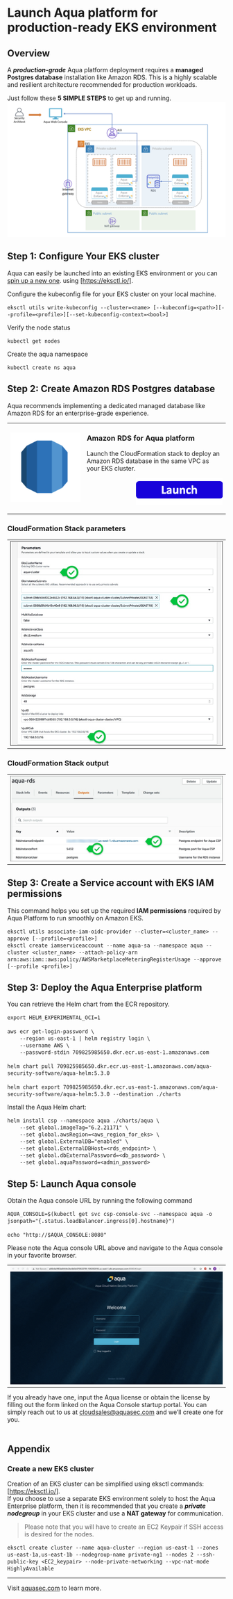 # Launch Aqua platform for production-ready EKS environment

## Overview
A <b><i>production-grade</i></b> Aqua platform deployment requires a <b>managed Postgres database</b> installation like Amazon RDS. This is a highly scalable and resilient architecture recommended for production workloads.

Just follow these <b>5 SIMPLE STEPS</b> to get up and running.
![Deployment Scenario 2](../../../images/Deployment_Scenario2.png)

## Step 1: Configure Your EKS cluster
Aqua can easily be launched into an existing EKS environment or you can [spin up a new one](#create-a-new-EKS-cluster). using [https://eksctl.io/]. 
<br>

Configure the kubeconfig file for your EKS cluster on your local machine.
```shell
eksctl utils write-kubeconfig --cluster=<name> [--kubeconfig=<path>][--profile=<profile>][--set-kubeconfig-context=<bool>]
```

Verify the node status
```shell
kubectl get nodes
```

Create the aqua namespace
```shell
kubectl create ns aqua
```

## Step 2: Create Amazon RDS Postgres database
Aqua recommends implementing a dedicated managed database like Amazon RDS for an enterprise-grade experience. 
<table>
	<tr>
		<td width="35%"><p align="center"><img src="../../../images/rds-icon.png" /></a></p></td>
		<td>
			<h3>Amazon RDS for Aqua platform</h3>
			<p>Launch the CloudFormation stack to deploy an Amazon RDS database in the same VPC as your EKS cluster. 
			</p>
			<p align="right"><a href="https://console.aws.amazon.com/cloudformation/home?#/stacks/new?stackName=aqua-rds&templateURL=https://aqua-security-public.s3.amazonaws.com/AquaRDS.yaml"><img src="../../../../images/launch-logo.png" width="200" /></a></p>
		</td>
	</tr>
</table> 

### CloudFormation Stack parameters
<table>
	<tr>
		<td><img src="../../../images/rds-cft-parameters.jpg" /></td>
	</tr>
</table>

### CloudFormation Stack output
<table>
	<tr>
		<td><img src="../../../images/rds-cft-output.jpg" /></td>
	</tr>
</table>

## Step 3: Create a Service account with EKS IAM permissions
This command helps you set up the required <b>IAM permissions</b> required by Aqua Platform to run smoothly on Amazon EKS.
```shell
eksctl utils associate-iam-oidc-provider --cluster=<cluster_name> --approve [--profile=<profile>]
eksctl create iamserviceaccount --name aqua-sa --namespace aqua --cluster <cluster_name> --attach-policy-arn arn:aws:iam::aws:policy/AWSMarketplaceMeteringRegisterUsage --approve [--profile <profile>]
```

## Step 3: Deploy the Aqua Enterprise platform
You can retrieve the Helm chart from the ECR repository.
```shell
export HELM_EXPERIMENTAL_OCI=1

aws ecr get-login-password \
	--region us-east-1 | helm registry login \
	--username AWS \
	--password-stdin 709825985650.dkr.ecr.us-east-1.amazonaws.com

helm chart pull 709825985650.dkr.ecr.us-east-1.amazonaws.com/aqua-security-software/aqua-helm:5.3.0

helm chart export 709825985650.dkr.ecr.us-east-1.amazonaws.com/aqua-security-software/aqua-helm:5.3.0 --destination ./charts
```

Install the Aqua Helm chart:
```shell
helm install csp --namespace aqua ./charts/aqua \
	--set global.imageTag="6.2.21171" \
	--set global.awsRegion=<aws_region_for_eks> \
	--set global.ExternalDB="enabled" \
	--set global.ExternalDBHost=<rds_endpoint> \
	--set global.dbExternalPassword=<db_password> \ 
	--set global.aquaPassword=<admin_password>
```

## Step 5: Launch Aqua console
Obtain the Aqua console URL by running the following command
```shell
AQUA_CONSOLE=$(kubectl get svc csp-console-svc --namespace aqua -o jsonpath="{.status.loadBalancer.ingress[0].hostname}")
  
echo "http://$AQUA_CONSOLE:8080"
```

Please note the Aqua console URL above and navigate to the Aqua console in your favorite browser.
<table>
	<tr>
		<td><img src="../../../images/aqua-console-aws-payg.gif" /></td>
	</tr>
</table>

If you already have one, input the Aqua license or obtain the license by filling out the form linked on the Aqua Console startup portal. You can simply reach out to us at [cloudsales@aquasec.com](mailto:cloudsales@aquasec.com) and we’ll create one for you.<br /><br />


## Appendix
### Create a new EKS cluster
Creation of an EKS cluster can be simplified using eksctl commands: [https://eksctl.io/].
<br>If you choose to use a separate EKS environment solely to host the Aqua Enterprise platform, then it is recommended that you create a <i><b>private nodegroup</b></i> in your EKS cluster and use a <b>NAT gateway</b> for communication.
<br>
>Please note that you will have to create an EC2 Keypair if SSH access is desired for the nodes.
```shell
eksctl create cluster --name aqua-cluster --region us-east-1 --zones us-east-1a,us-east-1b --nodegroup-name private-ng1 --nodes 2 --ssh-public-key <EC2_keypair> --node-private-networking --vpc-nat-mode HighlyAvailable
```
---
Visit [aquasec.com](https://www.aquasec.com/) to learn more.
